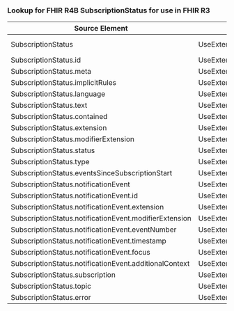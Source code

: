 ### Lookup for FHIR R4B SubscriptionStatus for use in FHIR R3

| Source Element | Usage | Target |
| -------------- | ----- | ------ |
| SubscriptionStatus | UseExtension | http://hl7.org/fhir/4.3/StructureDefinition/extension-SubscriptionStatus |
| SubscriptionStatus.id | UseExtensionFromAncestor | - |
| SubscriptionStatus.meta | UseExtensionFromAncestor | - |
| SubscriptionStatus.implicitRules | UseExtensionFromAncestor | - |
| SubscriptionStatus.language | UseExtensionFromAncestor | - |
| SubscriptionStatus.text | UseExtensionFromAncestor | - |
| SubscriptionStatus.contained | UseExtensionFromAncestor | - |
| SubscriptionStatus.extension | UseExtensionFromAncestor | - |
| SubscriptionStatus.modifierExtension | UseExtensionFromAncestor | - |
| SubscriptionStatus.status | UseExtensionFromAncestor | - |
| SubscriptionStatus.type | UseExtensionFromAncestor | - |
| SubscriptionStatus.eventsSinceSubscriptionStart | UseExtensionFromAncestor | - |
| SubscriptionStatus.notificationEvent | UseExtensionFromAncestor | - |
| SubscriptionStatus.notificationEvent.id | UseExtensionFromAncestor | - |
| SubscriptionStatus.notificationEvent.extension | UseExtensionFromAncestor | - |
| SubscriptionStatus.notificationEvent.modifierExtension | UseExtensionFromAncestor | - |
| SubscriptionStatus.notificationEvent.eventNumber | UseExtensionFromAncestor | - |
| SubscriptionStatus.notificationEvent.timestamp | UseExtensionFromAncestor | - |
| SubscriptionStatus.notificationEvent.focus | UseExtensionFromAncestor | - |
| SubscriptionStatus.notificationEvent.additionalContext | UseExtensionFromAncestor | - |
| SubscriptionStatus.subscription | UseExtensionFromAncestor | - |
| SubscriptionStatus.topic | UseExtensionFromAncestor | - |
| SubscriptionStatus.error | UseExtensionFromAncestor | - |
